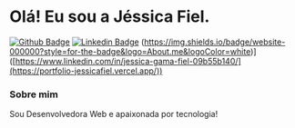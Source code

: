 # Olá! Eu sou a Jéssica Fiel.

[![Github Badge](https://img.shields.io/badge/-Github-000?style=flat-square&logo=Github&logoColor=white&link=https://github.com/jessicafiel)](https://github.com/jessicafiel)
[![Linkedin Badge](https://img.shields.io/badge/-LinkedIn-blue?style=flat-square&logo=Linkedin&logoColor=white&link=https://www.linkedin.com/in/jessica-gama-fiel-09b55b140/)](https://www.linkedin.com/in/jessica-gama-fiel-09b55b140/)
(https://img.shields.io/badge/website-000000?style=for-the-badge&logo=About.me&logoColor=white)]([https://www.linkedin.com/in/jessica-gama-fiel-09b55b140/](https://portfolio-jessicafiel.vercel.app/))


### Sobre mim
Sou Desenvolvedora Web e apaixonada por tecnologia!


